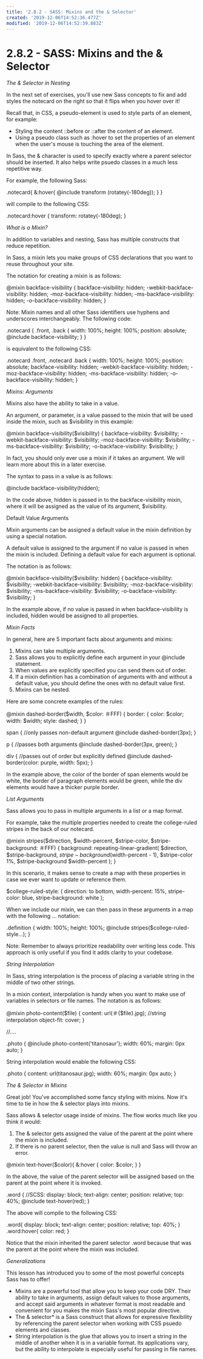 ```yaml
---
title: '2.8.2 - SASS: Mixins and the & Selector'
created: '2019-12-06T14:52:36.477Z'
modified: '2019-12-06T14:52:39.883Z'
---
```


# 2.8.2 - SASS: Mixins and the & Selector
*The & Selector in Nesting*

In the next set of exercises, you'll use new Sass concepts to fix and add styles the notecard on the right so that it flips when you hover over it!

Recall that, in CSS, a pseudo-element is used to style parts of an element, for example:

* Styling the content ::before or ::after the content of an element.
* Using a pseudo class such as :hover to set the properties of an element when the user's mouse is touching the area of the element.

In Sass, the & character is used to specify exactly where a parent selector should be inserted. It also helps write psuedo classes in a much less repetitive way.

For example, the following Sass:

.notecard{
&:hover{
@include transform (rotatey(-180deg));
}
}

will compile to the following CSS:

.notecard:hover {
transform: rotatey(-180deg);
}

*What is a Mixin?*

In addition to variables and nesting, Sass has multiple constructs that reduce repetition.

In Sass, a mixin lets you make groups of CSS declarations that you want to reuse throughout your site.

The notation for creating a mixin is as follows:

@mixin backface-visibility {
backface-visibility: hidden;
-webkit-backface-visibility: hidden;
-moz-backface-visibility: hidden;
-ms-backface-visibility: hidden;
-o-backface-visibility: hidden; }

Note: Mixin names and all other Sass identifiers use hyphens and underscores interchangeably. The following code:

.notecard {
.front, .back {
width: 100%;
height: 100%;
position: absolute;
@include backface-visibility;
}
}

is equivalent to the following CSS:

.notecard .front, .notecard .back {
width: 100%;
height: 100%;
position: absolute;
backface-visibility: hidden;
-webkit-backface-visibility: hidden;
-moz-backface-visibility: hidden;
-ms-backface-visibility: hidden;
-o-backface-visibility: hidden;
}

*Mixins: Arguments*

Mixins also have the ability to take in a value.

An argument, or parameter, is a value passed to the mixin that will be used inside the mixin, such as $visibility in this example:

@mixin backface-visibility($visibility) {
backface-visibility: $visibility;
-webkit-backface-visibility: $visibility;
-moz-backface-visibility: $visibility;
-ms-backface-visibility: $visibility;
-o-backface-visibility: $visibility;
}

In fact, you should only ever use a mixin if it takes an argument. We will learn more about this in a later exercise.

The syntax to pass in a value is as follows:

@include backface-visibility(hidden);

In the code above, hidden is passed in to the backface-visibility mixin, where it will be assigned as the value of its argument, $visibility.

Default Value Arguments

Mixin arguments can be assigned a default value in the mixin definition by using a special notation.

A default value is assigned to the argument if no value is passed in when the mixin is included. Defining a default value for each argument is optional.

The notation is as follows:

@mixin backface-visibility($visibility: hidden) {
backface-visibility: $visibility;
-webkit-backface-visibility: $visibility;
-moz-backface-visibility: $visibility;
-ms-backface-visibility: $visibility;
-o-backface-visibility: $visibility;
}

In the example above, if no value is passed in when backface-visibility is included, hidden would be assigned to all properties.

*Mixin Facts*

In general, here are 5 important facts about arguments and mixins:

1. Mixins can take multiple arguments.
2. Sass allows you to explicitly define each argument in your @include statement.
3. When values are explicitly specified you can send them out of order.
4. If a mixin definition has a combination of arguments with and without a default value, you should define the ones with no default value first.
5. Mixins can be nested.

Here are some concrete examples of the rules:

@mixin dashed-border($width, $color: ＃FFF) {
border: {
color: $color;
width: $width;
style: dashed;
}
}

span { //only passes non-default argument
@include dashed-border(3px);
}

p { //passes both arguments
@include dashed-border(3px, green);
}

div { //passes out of order but explicitly defined
@include dashed-border(color: purple, width: 5px);
}

In the example above, the color of the border of span elements would be white, the border of paragraph elements would be green, while the div elements would have a thicker purple border.

*List Arguments*

Sass allows you to pass in multiple arguments in a list or a map format.

For example, take the multiple properties needed to create the college-ruled stripes in the back of our notecard.

@mixin stripes($direction, $width-percent, $stripe-color, $stripe-background: ＃FFF) {
background: repeating-linear-gradient(
$direction,
$stripe-background,
$stripe-background ($width-percent - 1),
$stripe-color 1%,
$stripe-background $width-percent );
}

In this scenario, it makes sense to create a map with these properties in case we ever want to update or reference them.

$college-ruled-style: (
direction: to bottom,
width-percent: 15%,
stripe-color: blue,
stripe-background: white );

When we include our mixin, we can then pass in these arguments in a map with the following ... notation:

.definition {
width: 100%;
height: 100%;
@include stripes($college-ruled-style...);
}

Note: Remember to always prioritize readability over writing less code. This approach is only useful if you find it adds clarity to your codebase.

*String Interpolation*

In Sass, string interpolation is the process of placing a variable string in the middle of two other strings.

In a mixin context, interpolation is handy when you want to make use of variables in selectors or file names. The notation is as follows:

@mixin photo-content($file) {
content: url(＃{$file}.jpg); //string interpolation
object-fit: cover;
}

//….

.photo {
@include photo-content('titanosaur');
width: 60%;
margin: 0px auto;
}

String interpolation would enable the following CSS:

.photo {
content: url(titanosaur.jpg);
width: 60%;
margin: 0px auto;
}

*The & Selector in Mixins*

Great job! You've accomplished some fancy styling with mixins. Now it's time to tie in how the & selector plays into mixins.

Sass allows & selector usage inside of mixins. The flow works much like you think it would:

1. The & selector gets assigned the value of the parent at the point where the mixin is included.
2. If there is no parent selector, then the value is null and Sass will throw an error.

@mixin text-hover($color){
&:hover {
color: $color;
}
}

In the above, the value of the parent selector will be assigned based on the parent at the point where it is invoked.

.word { //SCSS:
display: block;
text-align: center;
position: relative;
top: 40%; @include text-hover(red);
}

The above will compile to the following CSS:

.word{
display: block;
text-align: center;
position: relative;
top: 40%;
}
.word:hover{
color: red;
}

Notice that the mixin inherited the parent selector .word because that was the parent at the point where the mixin was included.

*Generalizations*

This lesson has introduced you to some of the most powerful concepts Sass has to offer!

* Mixins are a powerful tool that allow you to keep your code DRY. Their ability to take in arguments, assign default values to those arguments, and accept said arguments in whatever format is most readable and convenient for you makes the mixin Sass's most popular directive.
* The & selector* is a Sass construct that allows for expressive flexibility by referencing the parent selector when working with CSS psuedo elements and classes.
* String interpolation is the glue that allows you to insert a string in the middle of another when it is in a variable format. Its applications vary, but the ability to interpolate is especially useful for passing in file names.
